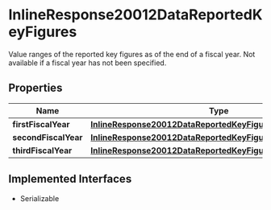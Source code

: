 

# InlineResponse20012DataReportedKeyFigures

Value ranges of the reported key figures as of the end of a fiscal year. Not available if a fiscal year has not been specified.

## Properties

Name | Type | Description | Notes
------------ | ------------- | ------------- | -------------
**firstFiscalYear** | [**InlineResponse20012DataReportedKeyFiguresFirstFiscalYear**](InlineResponse20012DataReportedKeyFiguresFirstFiscalYear.md) |  |  [optional]
**secondFiscalYear** | [**InlineResponse20012DataReportedKeyFiguresSecondFiscalYear**](InlineResponse20012DataReportedKeyFiguresSecondFiscalYear.md) |  |  [optional]
**thirdFiscalYear** | [**InlineResponse20012DataReportedKeyFiguresThirdFiscalYear**](InlineResponse20012DataReportedKeyFiguresThirdFiscalYear.md) |  |  [optional]


## Implemented Interfaces

* Serializable


